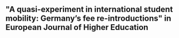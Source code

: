 ## "A quasi-experiment in international student mobility: Germany’s fee re-introductions" in European Journal of Higher Education
